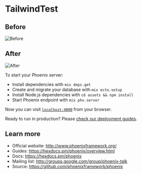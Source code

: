 # TailwindTest

## Before
![Before](https://res.cloudinary.com/dwvh1fhcg/image/upload/v1559077419/articles/tailwind_test_before.png)

## After
![After](https://res.cloudinary.com/dwvh1fhcg/image/upload/v1559078018/articles/tailwind_test_after.png?a=1)

To start your Phoenix server:

  * Install dependencies with `mix deps.get`
  * Create and migrate your database with `mix ecto.setup`
  * Install Node.js dependencies with `cd assets && npm install`
  * Start Phoenix endpoint with `mix phx.server`

Now you can visit [`localhost:4000`](http://localhost:4000) from your browser.

Ready to run in production? Please [check our deployment guides](https://hexdocs.pm/phoenix/deployment.html).

## Learn more

  * Official website: http://www.phoenixframework.org/
  * Guides: https://hexdocs.pm/phoenix/overview.html
  * Docs: https://hexdocs.pm/phoenix
  * Mailing list: http://groups.google.com/group/phoenix-talk
  * Source: https://github.com/phoenixframework/phoenix
